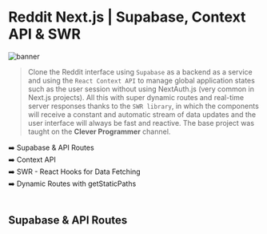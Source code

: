 # Reddit Next.js | Supabase, Context API & SWR

![banner](banner.png)

> Clone the Reddit interface using `Supabase` as a backend as a service and using the `React Context API` to manage global application states such as the user session without using NextAuth.js (very common in Next.js projects). All this with super dynamic routes and real-time server responses thanks to the `SWR library`, in which the components will receive a constant and automatic stream of data updates and the user interface will always be fast and reactive. The base project was taught on the <strong>Clever Programmer</strong> channel.

:arrow_right: Supabase & API Routes <br />
:arrow_right: Context API <br />
:arrow_right: SWR - React Hooks for Data Fetching <br />
:arrow_right: Dynamic Routes with getStaticPaths <br />
<br />

## Supabase & API Routes


